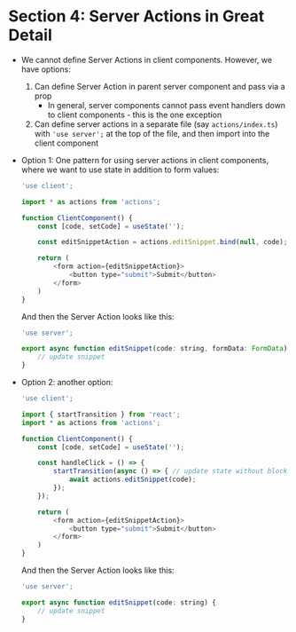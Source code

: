 # Section 4: Server Actions in Great Detail

* We cannot define Server Actions in client components. However, we have options:
    1. Can define Server Action in parent server component and pass via a prop
        - In general, server components cannot pass event handlers down to client components - this is the one exception
    2. Can define server actions in a separate file (say `actions/index.ts`) with `'use server';` at the top of the file, and then import into the client component

* Option 1: One pattern for using server actions in client components, where we want to use state in addition to form values:
    ```js
    'use client';

    import * as actions from 'actions';

    function ClientComponent() {
        const [code, setCode] = useState('');

        const editSnippetAction = actions.editSnippet.bind(null, code);

        return (
            <form action={editSnippetAction}>
                <button type="submit">Submit</button>
            </form>
        )
    }
    ```

    And then the Server Action looks like this:

    ```js
    'use server';

    export async function editSnippet(code: string, formData: FormData) {
        // update snippet
    }
    ```

* Option 2: another option:
    ```js
    'use client';

    import { startTransition } from 'react';
    import * as actions from 'actions';

    function ClientComponent() {
        const [code, setCode] = useState('');

        const handleClick = () => {
            startTransition(async () => { // update state without blocking UI
                await actions.editSnippet(code);
            });
        });

        return (
            <form action={editSnippetAction}>
                <button type="submit">Submit</button>
            </form>
        )
    }
    ```

    And then the Server Action looks like this:

    ```js
    'use server';

    export async function editSnippet(code: string) {
        // update snippet
    }
    ```